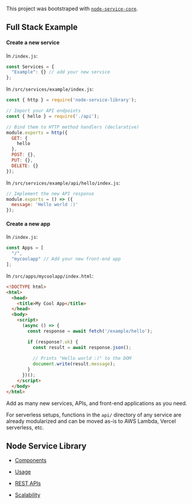 This project was bootstraped with [`node-service-core`](https://github.com/bennyschmidt/node-service-core).

## Full Stack Example

#### Create a new service

In `/index.js`:

```javascript
const Services = {
  "Example": {} // add your new service
};
```

In `/src/services/example/index.js`:

```javascript
const { http } = require('node-service-library');

// Import your API endpoints
const { hello } = require('./api');

// Bind them to HTTP method handlers (declarative)
module.exports = http({
  GET: {
    hello
  },
  POST: {},
  PUT: {},
  DELETE: {}
});
```

In `/src/services/example/api/hello/index.js`:

```javascript
// Implement the new API response
module.exports = () => ({ 
  message: 'Hello world :)' 
});
```
#### Create a new app

In `/index.js`:

```javascript
const Apps = [
  "/",
  "mycoolapp" // Add your new front-end app
];
```

In `/src/apps/mycoolapp/index.html`:

```html
<!DOCTYPE html>
<html>
  <head>
    <title>My Cool App</title>
  </head>
  <body>
    <script>
      (async () => {
        const response = await fetch('/example/hello');

        if (response?.ok) {
          const result = await response.json();
           
          // Prints "Hello world :)" to the DOM
          document.write(result.message);
        }
      })();
    </script>
  </body>
</html>
```

Add as many new services, APIs, and front-end applications as you need. 

For serverless setups, functions in the `api/` directory of any service are already modularized and can be moved as-is to AWS Lambda, Vercel serverless, etc.

## Node Service Library

- [Components](https://github.com/bennyschmidt/node-service-library#components)

- [Usage](https://github.com/bennyschmidt/node-service-library#usage)

- [REST APIs](https://github.com/bennyschmidt/node-service-library#rest-apis)

- [Scalability](https://github.com/bennyschmidt/node-service-library#scalability)

